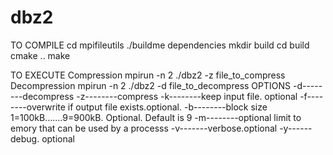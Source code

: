 # dbz2
TO COMPILE
cd mpifileutils
./buildme dependencies
mkdir build
cd build
cmake ..
make

TO EXECUTE
Compression
mpirun -n 2 ./dbz2 -z<options> file_to_compress
Decompression
mpirun -n 2 ./dbz2 -d<options> file_to_decompress
OPTIONS
-d--------decompress
-z--------compress
-k--------keep input file. optional
-f--------overwrite if output file exists.optional.
-b--------block size 1=100kB.......9=900kB. Optional. Default is 9
-m--------optional limit to emory that can be used by a processs
-v-------verbose.optional
-y------debug. optional
